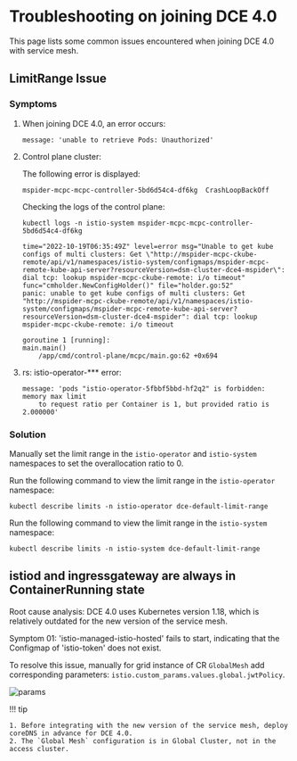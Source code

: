 # Troubleshooting on joining DCE 4.0

This page lists some common issues encountered when joining DCE 4.0 with service mesh.

## LimitRange Issue

### Symptoms

1. When joining DCE 4.0, an error occurs:

    ```console
    message: 'unable to retrieve Pods: Unauthorized'
    ```

2. Control plane cluster:

    The following error is displayed:

    ```console
    mspider-mcpc-mcpc-controller-5bd6d54c4-df6kg  CrashLoopBackOff
    ```

    Checking the logs of the control plane:

    ```shell
    kubectl logs -n istio-system mspider-mcpc-mcpc-controller-5bd6d54c4-df6kg
    ```

    ```console
    time="2022-10-19T06:35:49Z" level=error msg="Unable to get kube configs of multi clusters: Get \"http://mspider-mcpc-ckube-remote/api/v1/namespaces/istio-system/configmaps/mspider-mcpc-remote-kube-api-server?resourceVersion=dsm-cluster-dce4-mspider\": dial tcp: lookup mspider-mcpc-ckube-remote: i/o timeout" func="cmholder.NewConfigHolder()" file="holder.go:52"
    panic: unable to get kube configs of multi clusters: Get "http://mspider-mcpc-ckube-remote/api/v1/namespaces/istio-system/configmaps/mspider-mcpc-remote-kube-api-server?resourceVersion=dsm-cluster-dce4-mspider": dial tcp: lookup mspider-mcpc-ckube-remote: i/o timeout

    goroutine 1 [running]:
    main.main()
        /app/cmd/control-plane/mcpc/main.go:62 +0x694
    ```

3. rs: istio-operator-*** error:

    ```console
    message: 'pods "istio-operator-5fbbf5bbd-hf2q2" is forbidden: memory max limit
        to request ratio per Container is 1, but provided ratio is 2.000000'
    ```

### Solution

Manually set the limit range in the `istio-operator` and `istio-system` namespaces to set the overallocation ratio to 0.

Run the following command to view the limit range in the `istio-operator` namespace:

```shell
kubectl describe limits -n istio-operator dce-default-limit-range
```

Run the following command to view the limit range in the `istio-system` namespace:

```shell
kubectl describe limits -n istio-system dce-default-limit-range
```

## istiod and ingressgateway are always in ContainerRunning state

Root cause analysis: DCE 4.0 uses Kubernetes version 1.18, which is relatively outdated for the new version of the service mesh.

Symptom 01: 'istio-managed-istio-hosted' fails to start, indicating that the Configmap of 'istio-token' does not exist.

To resolve this issue, manually for grid instance of CR ` GlobalMesh ` add corresponding parameters: `istio.custom_params.values.global.jwtPolicy`.

![params](https://docs.daocloud.io/daocloud-docs-images/docs/en/docs/mspider/troubleshoot/images/dce4-01.png)

!!! tip

    1. Before integrating with the new version of the service mesh, deploy coreDNS in advance for DCE 4.0.
    2. The `Global Mesh` configuration is in Global Cluster, not in the access cluster.
